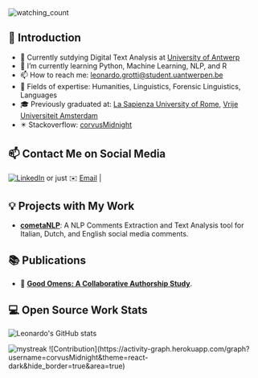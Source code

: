 <img src="https://komarev.com/ghpvc/?username=corvusMidnight&color=brightgreen" alt="watching_count" /> 

## 👋 Introduction


- 🏫 Currently sutdying Digital Text Analysis at [University of Antwerp](https://www.uantwerpen.be/en/study/programmes/all-programmes/digital-text-analysis/)
- 🌱 I’m currently learning Python, Machine Learning, NLP, and R
- 📫 How to reach me: leonardo.grotti@student.uantwerpen.be
- 📕 Fields of expertise: Humanities, Linguistics,  Forensic Linguistics, Languages
- 🎓 Previously graduated at: [La Sapienza University of Rome](https://corsidilaurea.uniroma1.it/it/corso/2021/29949/home), [Vrije Universiteit Amsterdam](https://vu.nl/en/education/master/humanities-research)
- ✴️ Stackoverflow: [corvusMidnight](https://stackoverflow.com/users/17034564/corvusmidnight)

## 📫 Contact Me on Social Media

<a href="https://www.linkedin.com/in/leonardo-grotti-a8a64a205/" target="_blank"><img src="https://img.shields.io/badge/LinkedIn-%230077B5.svg?&style=flat-square&logo=linkedin&logoColor=white" alt="LinkedIn"></a> or just ✉️ [Email](leonardo.grotti@student.uantwerpen.be) |

## 💡 Projects with My Work

- [**cometaNLP**](https://github.com/corvusMidnight/cometaNLP): A NLP Comments Extraction and Text Analysis tool for Italian, Dutch, and English social media comments.


## 📚 Publications 

- 📖 **[Good Omens: A Collaborative Authorship Study](https://ceur-ws.org/Vol-3290/)**. 

 
## 💻 Open Source Work Stats

![Leonardo's GitHub stats](https://github-readme-stats.vercel.app/api?username=corvusMidnight&show_icons=true&theme=tokyonight)

<img src="https://github-readme-streak-stats.herokuapp.com/?user=corvusMidnight&theme=tokyonight" alt="mystreak"/>
![Contribution](https://activity-graph.herokuapp.com/graph?username=corvusMidnight&theme=react-dark&hide_border=true&area=true)

